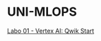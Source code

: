 # UNI-MLOPS

[Labo 01 - Vertex AI: Qwik Start](https://www.cloudskillsboost.google/focuses/18940?parent=catalog)
